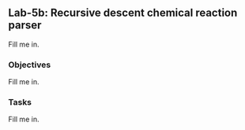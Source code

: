 ## Lab-5b: Recursive descent chemical reaction parser
Fill me in.

### Objectives
Fill me in.

### Tasks
Fill me in.

